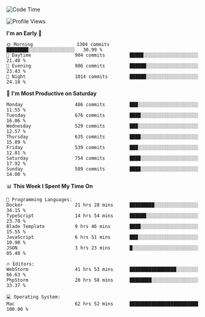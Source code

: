 <!--START_SECTION:waka-->
![Code Time](http://img.shields.io/badge/Code%20Time-3%2C057%20hrs%2057%20mins-blue)

![Profile Views](http://img.shields.io/badge/Profile%20Views-0-blue)

**I'm an Early 🐤** 

```text
🌞 Morning                1304 commits        ████████░░░░░░░░░░░░░░░░░   30.99 % 
🌆 Daytime                904 commits         █████░░░░░░░░░░░░░░░░░░░░   21.48 % 
🌃 Evening                986 commits         ██████░░░░░░░░░░░░░░░░░░░   23.43 % 
🌙 Night                  1014 commits        ██████░░░░░░░░░░░░░░░░░░░   24.10 % 
```
📅 **I'm Most Productive on Saturday** 

```text
Monday                   486 commits         ███░░░░░░░░░░░░░░░░░░░░░░   11.55 % 
Tuesday                  676 commits         ████░░░░░░░░░░░░░░░░░░░░░   16.06 % 
Wednesday                529 commits         ███░░░░░░░░░░░░░░░░░░░░░░   12.57 % 
Thursday                 635 commits         ████░░░░░░░░░░░░░░░░░░░░░   15.09 % 
Friday                   539 commits         ███░░░░░░░░░░░░░░░░░░░░░░   12.81 % 
Saturday                 754 commits         ████░░░░░░░░░░░░░░░░░░░░░   17.92 % 
Sunday                   589 commits         ████░░░░░░░░░░░░░░░░░░░░░   14.00 % 
```


📊 **This Week I Spent My Time On** 

```text
💬 Programming Languages: 
Docker                   21 hrs 28 mins      █████████░░░░░░░░░░░░░░░░   34.15 % 
TypeScript               14 hrs 54 mins      ██████░░░░░░░░░░░░░░░░░░░   23.70 % 
Blade Template           9 hrs 46 mins       ████░░░░░░░░░░░░░░░░░░░░░   15.55 % 
JavaScript               6 hrs 51 mins       ███░░░░░░░░░░░░░░░░░░░░░░   10.90 % 
JSON                     3 hrs 23 mins       █░░░░░░░░░░░░░░░░░░░░░░░░   05.40 % 

🔥 Editors: 
WebStorm                 41 hrs 53 mins      █████████████████░░░░░░░░   66.63 % 
PhpStorm                 20 hrs 58 mins      ████████░░░░░░░░░░░░░░░░░   33.37 % 

💻 Operating System: 
Mac                      62 hrs 52 mins      █████████████████████████   100.00 % 
```


<!--END_SECTION:waka-->
